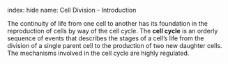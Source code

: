index: hide
name: Cell Division - Introduction

The continuity of life from one cell to another has its foundation in the reproduction of cells by way of the cell cycle. The  **cell cycle** is an orderly sequence of events that describes the stages of a cell’s life from the division of a single parent cell to the production of two new daughter cells. The mechanisms involved in the cell cycle are highly regulated.
